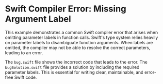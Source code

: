 # Swift Compiler Error: Missing Argument Label

This example demonstrates a common Swift compiler error that arises when omitting parameter labels in function calls.  Swift's type system relies heavily on parameter labels to disambiguate function arguments. When labels are omitted, the compiler may not be able to resolve the correct parameters, leading to an error.

The `bug.swift` file shows the incorrect code that leads to the error. The `bugSolution.swift` file provides a solution by including the required parameter labels. This is essential for writing clear, maintainable, and error-free Swift code.